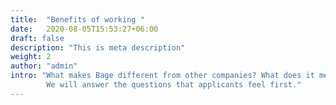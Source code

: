 ```yaml
---
title:  "Benefits of working "
date:   2020-08-05T15:53:27+06:00
draft: false
description: "This is meta description"
weight: 2
author: "admin"
intro: "What makes Bage different from other companies? What does it mean to work at Bage? 
        We will answer the questions that applicants feel first."
---
```


